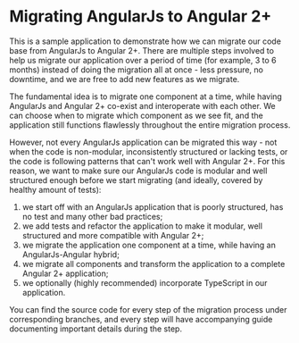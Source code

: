 # Migrating AngularJs to Angular 2+

This is a sample application to demonstrate how we can migrate our code base from AngularJs to Angular 2+. There are multiple steps involved to help us migrate our application over a period of time (for example, 3 to 6 months) instead of doing the migration all at once - less pressure, no downtime, and we are free to add new features as we migrate.

The fundamental idea is to migrate one component at a time, while having AngularJs and Angular 2+ co-exist and interoperate with each other. We can choose when to migrate which component as we see fit, and the application still functions flawlessly throughout the entire migration process.

However, not every AngularJs application can be migrated this way - not when the code is non-modular, inconsistently structured or lacking tests, or the code is following patterns that can't work well with Angular 2+. For this reason, we want to make sure our AngularJs code is modular and well structured enough before we start migrating (and ideally, covered by healthy amount of tests):

1. we start off with an AngularJs application that is poorly structured, has no test and many other bad practices;
2. we add tests and refactor the application to make it modular, well structured and more compatible with Angular 2+;
3. we migrate the application one component at a time, while having an AngularJs-Angular hybrid;
4. we migrate all components and transform the application to a complete Angular 2+ application;
5. we optionally (highly recommended) incorporate TypeScript in our application.

You can find the source code for every step of the migration process under corresponding branches, and every step will have accompanying guide documenting important details during the step.
